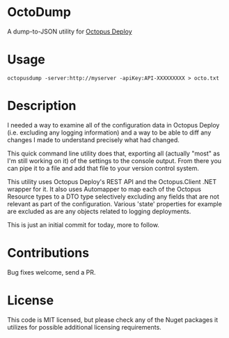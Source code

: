 # OctoDump
A dump-to-JSON utility for [Octopus Deploy](http://octopusdeploy.com)

# Usage
    octopusdump -server:http://myserver -apiKey:API-XXXXXXXXX > octo.txt

# Description
I needed a way to examine all of the configuration data in Octopus Deploy (i.e. excluding any logging information) and
a way to be able to diff any changes I made to understand precisely what had changed.

This quick command line utility does that, exporting all (actually "most" as I'm still working on it) of the settings
to the console output. From there you can pipe it to a file and add that file to your version control system. 

This utility uses Octopus Deploy's REST API and the Octopus.Client .NET wrapper for it. It also uses Automapper 
to map each of the Octopus Resource types to a DTO type selectively excluding any fields that are not relevant
as part of the configuration.  Various 'state' properties for example are excluded as are any
objects related to logging deployments.

This is just an initial commit for today, more to follow.

# Contributions
Bug fixes welcome, send a PR.

# License
This code is MIT licensed, but please check any of the Nuget packages it utilizes for possible additional
licensing requirements.